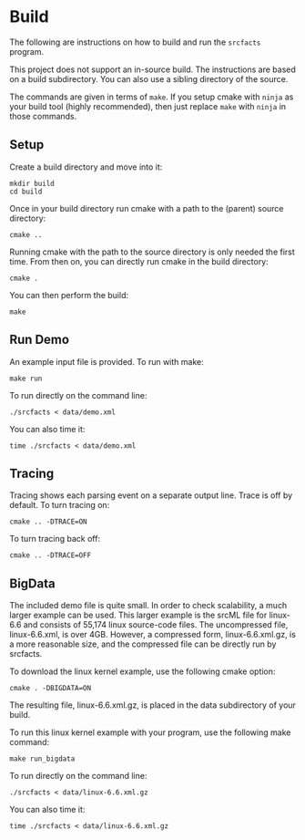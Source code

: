 # Build

The following are instructions on how to build and run the `srcfacts` program.

This project does not support an in-source build. The instructions are based
on a build subdirectory. You can also use a sibling directory of the source.

The commands are given in terms of `make`. If you setup cmake with `ninja`
as your build tool (highly recommended), then just replace `make` with `ninja`
in those commands.

## Setup

Create a build directory and move into it:

```console
mkdir build
cd build
```

Once in your build directory run cmake with a path to the (parent) source directory:

```console
cmake ..
```

Running cmake with the path to the source directory is only needed the first time.
From then on, you can directly run cmake in the build directory:

```console
cmake .
```


You can then perform the build:

```console
make
```

## Run Demo

An example input file is provided. To run with make:

```console
make run
```

To run directly on the command line:

```console
./srcfacts < data/demo.xml
```

You can also time it:

```console
time ./srcfacts < data/demo.xml
```

## Tracing

Tracing shows each parsing event on a separate output line.
Trace is off by default. To turn tracing on:

```console
cmake .. -DTRACE=ON
```

To turn tracing back off:

```console
cmake .. -DTRACE=OFF
```

## BigData

The included demo file is quite small. In order to check scalability, a much larger example
can be used. This larger example is the srcML file for linux-6.6 and consists of 55,174 linux source-code
files. The uncompressed file, linux-6.6.xml, is over 4GB. However, a compressed form, linux-6.6.xml.gz, is a more reasonable size, and the compressed file can be directly run by srcfacts.

To download the linux kernel example, use the following cmake option:

```console
cmake . -DBIGDATA=ON
```

The resulting file, linux-6.6.xml.gz, is placed in the data subdirectory of your build.

To run this linux kernel example with your program, use the following make command:

```console
make run_bigdata
```

To run directly on the command line:

```console
./srcfacts < data/linux-6.6.xml.gz
```

You can also time it:

```console
time ./srcfacts < data/linux-6.6.xml.gz
```
